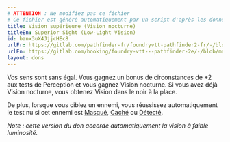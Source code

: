 ```yaml
---
# ATTENTION : Ne modifiez pas ce fichier
# Ce fichier est généré automatiquement par un script d'après les données du module Foundry VTT officiel et de sa traduction
title: Vision supérieure (Vision nocturne)
titleEn: Superior Sight (Low-Light Vision)
id: banx3uX4JjjcHEc8
urlFr: https://gitlab.com/pathfinder-fr/foundryvtt-pathfinder2-fr/-/blob/master/data/feats/banx3uX4JjjcHEc8.htm
urlEn: https://gitlab.com/hooking/foundry-vtt---pathfinder-2e/-/blob/master/packs/data/feats.db/superior-sight-low-light-vision.json
layout: dons
---
```

Vos sens sont sans égal. Vous gagnez un bonus de circonstances de +2 aux tests de Perception et vous gagnez Vision nocturne. Si vous avez déjà Vision nocturne, vous obtenez Vision dans le noir à la place.

De plus, lorsque vous ciblez un ennemi, vous réussissez automatiquement le test nu si cet ennemi est [Masqué](../conditions/masqué.html), [Caché](../conditions/caché.html) ou [Détecté](../conditions/non-détecté.html).

*Note : cette version du don accorde automatiquement la vision à faible luminosité.*
